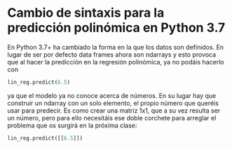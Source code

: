 # Cambio de sintaxis para la predicción polinómica en Python 3.7

En Python 3.7+ ha cambiado la forma en la que los datos son definidos. En lugar de ser por defecto data frames ahora son ndarrays y esto provoca que al hacer la predicción en la regresión polinómica, ya no podáis hacerlo con
```python
lin_reg.predict(6.5)
```
ya que el modelo ya no conoce acerca de números. En su lugar hay que construir un ndarray con un solo elemento, el propio número que queréis usar para predecir. Es como crear una matriz 1x1, que a su vez resulta ser un número, pero para ello necesitáis ese doble corchete para arreglar el problema que os surgirá en la próxima clase:
```python
lin_reg.predict([[6.5]])
```